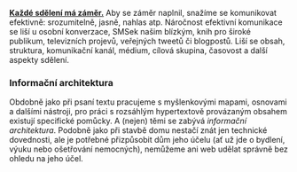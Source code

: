 **[Každé sdělení má záměr.](https://en.wikipedia.org/wiki/Jakobson%27s_functions_of_language)** Aby se záměr naplnil, snažíme se komunikovat efektivně: srozumitelně, jasně, nahlas atp. Náročnost efektivní komunikace se liší u osobní konverzace, SMSek našim blízkým, knih pro široké publikum, televizních projevů, veřejných tweetů či blogpostů. Liší se obsah, struktura, komunikační kanál, médium, cílová skupina, časovost a další aspekty sdělení.


### Informační architektura

Obdobně jako při psaní textu pracujeme s myšlenkovými mapami, osnovami a dalšími nástroji, pro práci s rozsáhlým hypertextově provázaným obsahem existují specifické pomůcky. A (nejen) těmi se zabývá *informační architektura*. Podobně jako při stavbě domu nestačí znát jen technické dovednosti, ale je potřebné přizpůsobit dům jeho účelu (ať už jde o bydlení, výuku nebo ošetřování nemocných), nemůžeme ani web udělat správně bez ohledu na jeho účel.